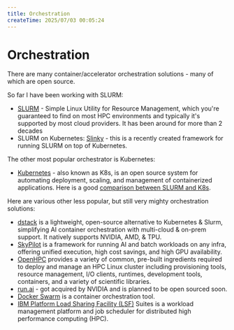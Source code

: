 ```yaml
---
title: Orchestration
createTime: 2025/07/03 00:05:24
---
```

# Orchestration

There are many container/accelerator orchestration solutions - many of which are open source.

So far I have been working with SLURM:

- [SLURM](slurm/) - Simple Linux Utility for Resource Management, which you're guaranteed to find on most HPC environments and typically it's supported by most cloud providers.  It has been around for more than 2 decades
- SLURM on Kubernetes: [Slinky](https://github.com/stas00/ml-engineering/pull/99) - this is a recently created framework for running SLURM on top of Kubernetes.

The other most popular orchestrator is Kubernetes:

- [Kubernetes](https://kubernetes.io/) - also known as K8s, is an open source system for automating deployment, scaling, and management of containerized applications. Here is a good [comparison between SLURM and K8s](https://www.fluidstack.io/post/is-kubernetes-or-slurm-the-best-orchestrator-for-512-gpu-jobs).

Here are various other less popular, but still very mighty orchestration solutions:

- [dstack](https://github.com/dstackai/dstack) is a lightweight, open-source alternative to Kubernetes & Slurm, simplifying AI container orchestration with multi-cloud & on-prem support. It natively supports NVIDIA, AMD, & TPU.
- [SkyPilot](https://github.com/skypilot-org/skypilot) is a framework for running AI and batch workloads on any infra, offering unified execution, high cost savings, and high GPU availability.
- [OpenHPC](https://github.com/openhpc/ohpc) provides a variety of common, pre-built ingredients required to deploy and manage an HPC Linux cluster including provisioning tools, resource management, I/O clients, runtimes, development tools, containers, and a variety of scientific libraries.
- [run.ai](https://www.run.ai/) - got acquired by NVIDIA and is planned to be open sourced soon.
- [Docker Swarm](https://docs.docker.com/engine/swarm/) is a container orchestration tool.
- [IBM Platform Load Sharing Facility (LSF)](https://www.ibm.com/products/hpc-workload-management) Suites is a workload management platform and job scheduler for distributed high performance computing (HPC).
